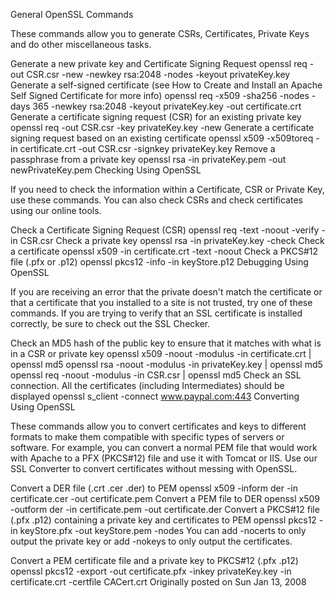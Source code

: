 General OpenSSL Commands

These commands allow you to generate CSRs, Certificates, Private Keys and do other miscellaneous tasks.

Generate a new private key and Certificate Signing Request
openssl req -out CSR.csr -new -newkey rsa:2048 -nodes -keyout privateKey.key
Generate a self-signed certificate (see How to Create and Install an Apache Self Signed Certificate for more info)
openssl req -x509 -sha256 -nodes -days 365 -newkey rsa:2048 -keyout privateKey.key -out certificate.crt
Generate a certificate signing request (CSR) for an existing private key
openssl req -out CSR.csr -key privateKey.key -new
Generate a certificate signing request based on an existing certificate
openssl x509 -x509toreq -in certificate.crt -out CSR.csr -signkey privateKey.key
Remove a passphrase from a private key
openssl rsa -in privateKey.pem -out newPrivateKey.pem
Checking Using OpenSSL

If you need to check the information within a Certificate, CSR or Private Key, use these commands. You can also check CSRs and check certificates using our online tools.

Check a Certificate Signing Request (CSR)
openssl req -text -noout -verify -in CSR.csr
Check a private key
openssl rsa -in privateKey.key -check
Check a certificate
openssl x509 -in certificate.crt -text -noout
Check a PKCS#12 file (.pfx or .p12)
openssl pkcs12 -info -in keyStore.p12
Debugging Using OpenSSL

If you are receiving an error that the private doesn't match the certificate or that a certificate that you installed to a site is not trusted, try one of these commands. If you are trying to verify that an SSL certificate is installed correctly, be sure to check out the SSL Checker.

Check an MD5 hash of the public key to ensure that it matches with what is in a CSR or private key
openssl x509 -noout -modulus -in certificate.crt | openssl md5
openssl rsa -noout -modulus -in privateKey.key | openssl md5
openssl req -noout -modulus -in CSR.csr | openssl md5
Check an SSL connection. All the certificates (including Intermediates) should be displayed
openssl s_client -connect www.paypal.com:443
Converting Using OpenSSL

These commands allow you to convert certificates and keys to different formats to make them compatible with specific types of servers or software. For example, you can convert a normal PEM file that would work with Apache to a PFX (PKCS#12) file and use it with Tomcat or IIS. Use our SSL Converter to convert certificates without messing with OpenSSL.

Convert a DER file (.crt .cer .der) to PEM
openssl x509 -inform der -in certificate.cer -out certificate.pem
Convert a PEM file to DER
openssl x509 -outform der -in certificate.pem -out certificate.der
Convert a PKCS#12 file (.pfx .p12) containing a private key and certificates to PEM
openssl pkcs12 -in keyStore.pfx -out keyStore.pem -nodes
You can add -nocerts to only output the private key or add -nokeys to only output the certificates.

Convert a PEM certificate file and a private key to PKCS#12 (.pfx .p12)
openssl pkcs12 -export -out certificate.pfx -inkey privateKey.key -in certificate.crt -certfile CACert.crt
Originally posted on Sun Jan 13, 2008
<!-- vim: set autoindent expandtab sw=4 syntax=markdown: -->
